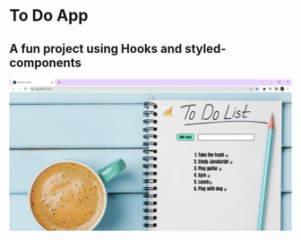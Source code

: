# To Do App

## A fun project using Hooks and styled-components



![Screenshot](https://github.com/Marlon-Yuri/List-ToDo/blob/main/src/imgs/readmeImg.png)
